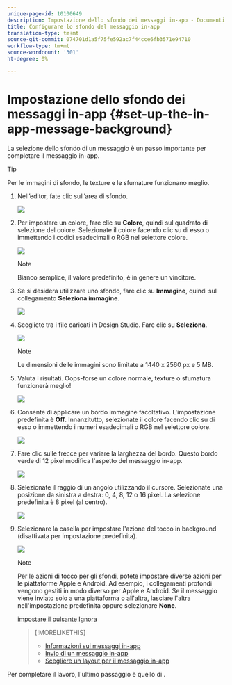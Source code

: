 ```yaml
---
unique-page-id: 10100649
description: Impostazione dello sfondo dei messaggi in-app - Documenti Marketo - Documentazione del prodotto
title: Configurare lo sfondo del messaggio in-app
translation-type: tm+mt
source-git-commit: 074701d1a5f75fe592ac7f44cce6fb3571e94710
workflow-type: tm+mt
source-wordcount: '301'
ht-degree: 0%

---
```



# Impostazione dello sfondo dei messaggi in-app {#set-up-the-in-app-message-background}

La selezione dello sfondo di un messaggio è un passo importante per completare il messaggio in-app.

>[!TIP]
>
>Per le immagini di sfondo, le texture e le sfumature funzionano meglio.

1. Nell’editor, fate clic sull’area di sfondo.

   ![](assets/image2016-5-9-8-3a38-3a1.png)

1. Per impostare un colore, fare clic su **Colore**, quindi sul quadrato di selezione del colore. Selezionate il colore facendo clic su di esso o immettendo i codici esadecimali o RGB nel selettore colore.

   ![](assets/image2016-5-9-8-3a46-3a59.png)

   >[!NOTE]
   >
   >Bianco semplice, il valore predefinito, è in genere un vincitore.

1. Se si desidera utilizzare uno sfondo, fare clic su **Immagine**, quindi sul collegamento **Seleziona immagine**.

   ![](assets/image2016-5-9-8-3a52-3a43.png)

1. Scegliete tra i file caricati in Design Studio. Fare clic su **Seleziona**.

   ![](assets/image2016-5-9-9-3a0-3a2.png)

   >[!NOTE]
   >
   >Le dimensioni delle immagini sono limitate a 1440 x 2560 px e 5 MB.

1. Valuta i risultati. Oops-forse un colore normale, texture o sfumatura funzionerà meglio!

   ![](assets/image2016-5-9-9-3a2-3a33.png)

1. Consente di applicare un bordo immagine facoltativo. L&#39;impostazione predefinita è **Off**. Innanzitutto, selezionate il colore facendo clic su di esso o immettendo i numeri esadecimali o RGB nel selettore colore.

   ![](assets/image2016-5-9-9-3a54-3a8.png)

1. Fare clic sulle frecce per variare la larghezza del bordo. Questo bordo verde di 12 pixel modifica l&#39;aspetto del messaggio in-app.

   ![](assets/image2016-5-9-9-3a58-3a38.png)

1. Selezionate il raggio di un angolo utilizzando il cursore. Selezionate una posizione da sinistra a destra: 0, 4, 8, 12 o 16 pixel. La selezione predefinita è 8 pixel (al centro).

   ![](assets/image2016-5-6-9-3a39-3a28.png)

1. Selezionare la casella per impostare l&#39;azione del tocco in background (disattivata per impostazione predefinita).

   ![](assets/image2016-5-9-10-3a6-3a10.png)

   >[!NOTE]
   >
   >Per le azioni di tocco per gli sfondi, potete impostare diverse azioni per le piattaforme Apple e Android. Ad esempio, i collegamenti profondi vengono gestiti in modo diverso per Apple e Android. Se il messaggio viene inviato solo a una piattaforma o all&#39;altra, lasciare l&#39;altra nell&#39;impostazione predefinita oppure selezionare **None**.

   [impostare il pulsante Ignora](set-up-the-dismiss-button-and-approve-the-message.md)

   >[!MORELIKETHIS]
   >
   >
   >    
   >    
   >    * [Informazioni sui messaggi in-app](../../../../product-docs/mobile-marketing/in-app-messages/understanding-in-app-messages.md)
   >    * [Invio di un messaggio in-app](http://docs.marketo.com/pages/viewpage.action?pageid=10617378)
   >    * [Scegliere un layout per il messaggio in-app](choose-a-layout-for-your-in-app-message.md)


Per completare il lavoro, l&#39;ultimo passaggio è quello di .